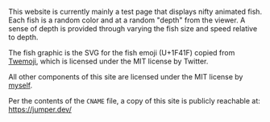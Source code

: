 This website is currently mainly a test page that displays nifty animated fish.
Each fish is a random color and at a random "depth" from the viewer. A sense of
depth is provided through varying the fish size and speed relative to depth.

The fish graphic is the SVG for the fish emoji (U+1F41F) copied from
[Twemoji](https://github.com/twitter/twemoji), which is licensed under the MIT
license by Twitter.

All other components of this site are licensed under the MIT license by
[myself](https://github.com/mike-jumper).

Per the contents of the `CNAME` file, a copy of this site is publicly reachable
at: https://jumper.dev/
